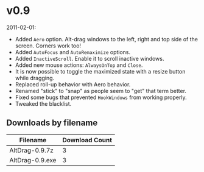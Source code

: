 # v0.9

2011-02-01:
- Added `Aero` option. Alt-drag windows to the left, right and top side of the screen. Corners work too!
- Added `AutoFocus` and `AutoRemaximize` options.
- Added `InactiveScroll`. Enable it to scroll inactive windows.
- Added new mouse actions: `AlwaysOnTop` and `Close`.
- It is now possible to toggle the maximized state with a resize button while dragging.
- Replaced roll-up behavior with Aero behavior.
- Renamed "stick" to "snap" as people seem to "get" that term better.
- Fixed some bugs that prevented `HookWindows` from working properly.
- Tweaked the blacklist.

## Downloads by filename

Filename | Download Count
-------- | --------------
AltDrag-0.9.7z | 3
AltDrag-0.9.exe | 3
